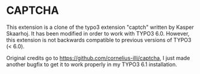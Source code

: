 CAPTCHA
=======
This extension is a clone of the typo3 extension "captch" written by Kasper Skaarhoj.
It has been modified in order to work with TYPO3 6.0.
However, this extension is not backwards compatible to previous versions of TYPO3 (< 6.0).

Original credits go to https://github.com/cornelius-illi/captcha, I just made another bugfix
to get it to work properly in my TYPO3 6.1 installation.
